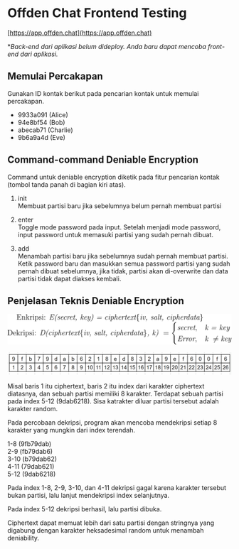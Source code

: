 # Offden Chat Frontend Testing

[https://app.offden.chat](https://app.offden.chat)

*<i>Back-end dari aplikasi belum dideploy. Anda baru dapat mencoba front-end dari aplikasi.</i>

## Memulai Percakapan
Gunakan ID kontak berikut pada pencarian kontak untuk memulai percakapan.

- 9933a091 (Alice)
- 94e8bf54 (Bob)
- abecab71 (Charlie)
- 9b6a9a4d (Eve)

## Command-command Deniable Encryption
Command untuk deniable encryption diketik pada fitur pencarian kontak (tombol tanda panah di bagian kiri atas).


1. init<br>
   Membuat partisi baru jika sebelumnya belum pernah membuat partisi

2. enter<br>
   Toggle mode password pada input. Setelah menjadi mode password, input password untuk memasuki partisi yang sudah pernah dibuat.

3. add<br>
   Menambah partisi baru jika sebelumnya sudah pernah membuat partisi. Ketik password baru dan masukkan semua password partisi yang sudah pernah dibuat sebelumnya, jika tidak, partisi akan di-overwrite dan data partisi tidak dapat diakses kembali.

## Penjelasan Teknis Deniable Encryption

[![Advanced Encryption Standard](https://raw.githubusercontent.com/faizath/chat/docs/docs/AES.png)](https://en.wikipedia.org/wiki/Advanced_Encryption_Standard)

[![Deniable Encryption](https://raw.githubusercontent.com/faizath/chat/docs/docs/Screenshot%20(37).png)](https://en.wikipedia.org/wiki/Deniable_encryption)

Misal baris 1 itu ciphertext, baris 2 itu index dari karakter ciphertext diatasnya, dan sebuah partisi memiliki 8 karakter. Terdapat sebuah partisi pada index 5-12 (9dab6218). Sisa katrakter diluar partisi tersebut adalah karakter random.

Pada percobaan dekripsi, program akan mencoba mendekripsi setiap 8 karakter yang mungkin dari index terendah.

1-8 (9fb79dab)<br>
2-9 (fb79dab6)<br>
3-10 (b79dab62)<br>
4-11 (79dab621)<br>
5-12 (9dab6218)<br>

Pada index 1-8, 2-9, 3-10, dan 4-11 dekripsi gagal karena karakter tersebut bukan partisi, lalu lanjut mendekripsi index selanjutnya.

Pada index 5-12 dekripsi berhasil, lalu partisi dibuka.

Ciphertext dapat memuat lebih dari satu partisi dengan stringnya yang digabung dengan karakter heksadesimal random untuk menambah deniability.
